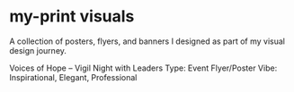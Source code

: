 # my-print visuals
A collection of posters, flyers, and banners I designed as part of my visual design journey.

Voices of Hope – Vigil Night with Leaders
Type: Event Flyer/Poster
Vibe: Inspirational, Elegant, Professional
